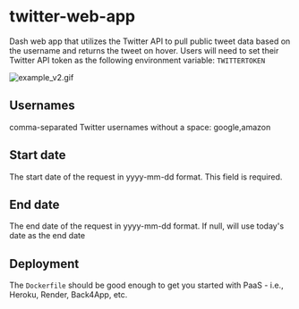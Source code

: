 # twitter-web-app
Dash web app that utilizes the Twitter API to pull public tweet data based on the username and returns the tweet on hover.
Users will need to set their Twitter API token as the following environment variable: `TWITTERTOKEN`

![example_v2.gif](image_files/example_v2.gif)

## Usernames
comma-separated Twitter usernames without a space: google,amazon

## Start date
The start date of the request in yyyy-mm-dd format. This field is required.

## End date
The end date of the request in yyyy-mm-dd format. If null, will use today's date as the end date

## Deployment
The `Dockerfile` should be good enough to get you started with PaaS - i.e., Heroku, Render, Back4App, etc.
